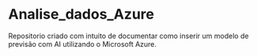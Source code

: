 # Analise_dados_Azure
Repositorio criado com intuito de documentar como inserir um modelo de previsão com AI utilizando o Microsoft Azure.
